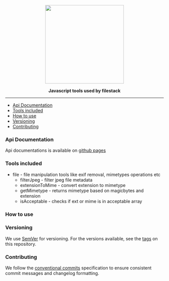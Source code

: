 <p align="center">
  <a href="https://www.filestack.com"><img src="https://static.filestackapi.com/filestack.svg?refresh" align="center" width="250" /></a>
</p>
<p align="center">
  <strong>Javascript tools used by filestack</strong>
</p>
<hr/>

- [Api Documentation](#api-documentation)
- [Tools included](#tools-included)
- [How to use](#how-to-use)
- [Versioning](#versioning)
- [Contributing](#contributing)

### Api Documentation
Api documentations is available on <a href="https://filestack.github.io/js-filestack-tools">github pages</a>

### Tools included
- file - file manipulation tools like exif removal, mimetypes operations etc
  - filterJpeg - filter jpeg file metadata
  - extensionToMime - convert extension to mimetype
  - getMimetype - returns mimetype based on magicbytes and extension
  - isAcceptable - checks if ext or mime is in acceptable array

### How to use


### Versioning

We use [SemVer](http://semver.org/) for versioning. For the versions available, see the [tags](https://github.com/filestack/js-filestack-tools/tags) on this repository.

### Contributing

We follow the [conventional commits](https://conventionalcommits.org/) specification to ensure consistent commit messages and changelog formatting.
